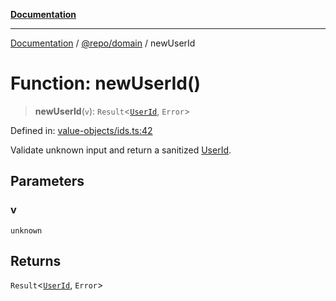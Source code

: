 [**Documentation**](../../../README.md)

***

[Documentation](../../../README.md) / [@repo/domain](../README.md) / newUserId

# Function: newUserId()

> **newUserId**(`v`): `Result`\<[`UserId`](../type-aliases/UserId.md), `Error`\>

Defined in: [value-objects/ids.ts:42](https://github.com/o3osatoshi/experiment/blob/f1d231870a1d13a36a9ead236d22edc1fb9797dd/packages/domain/src/value-objects/ids.ts#L42)

Validate unknown input and return a sanitized [UserId](../type-aliases/UserId.md).

## Parameters

### v

`unknown`

## Returns

`Result`\<[`UserId`](../type-aliases/UserId.md), `Error`\>
